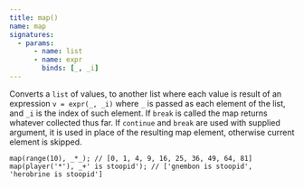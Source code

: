 ```yaml
---
title: map()
name: map
signatures:
  - params:
      - name: list
      - name: expr
        binds: [_, _i]
---
```


Converts a `list` of values, to another list where each value is result of an
expression `v = expr(_, _i)` where `_` is passed as each element of the list,
and `_i` is the index of such element. If `break` is called the map returns
whatever collected thus far. If `continue` and `break` are used with supplied
argument, it is used in place of the resulting map element, otherwise current
element is skipped.

```scarpet
map(range(10), _*_); // [0, 1, 4, 9, 16, 25, 36, 49, 64, 81]
map(player('*'), _+' is stoopid'); // ['gnembon is stoopid', 'herobrine is stoopid']
```
